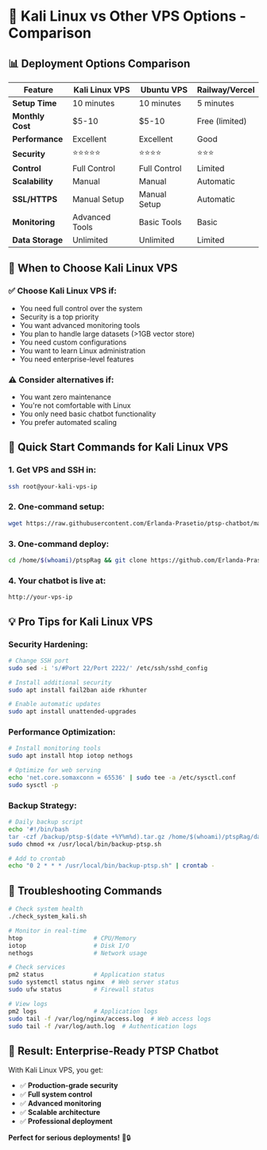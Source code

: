 # 🐉 Kali Linux vs Other VPS Options - Comparison

## 📊 Deployment Options Comparison

| Feature | Kali Linux VPS | Ubuntu VPS | Railway/Vercel | 
|---------|----------------|------------|----------------|
| **Setup Time** | 10 minutes | 10 minutes | 5 minutes |
| **Monthly Cost** | $5-10 | $5-10 | Free (limited) |
| **Performance** | Excellent | Excellent | Good |
| **Security** | ⭐⭐⭐⭐⭐ | ⭐⭐⭐⭐ | ⭐⭐⭐ |
| **Control** | Full Control | Full Control | Limited |
| **Scalability** | Manual | Manual | Automatic |
| **SSL/HTTPS** | Manual Setup | Manual Setup | Automatic |
| **Monitoring** | Advanced Tools | Basic Tools | Basic |
| **Data Storage** | Unlimited | Unlimited | Limited |

## 🎯 When to Choose Kali Linux VPS

### ✅ Choose Kali Linux VPS if:
- You need full control over the system
- Security is a top priority
- You want advanced monitoring tools
- You plan to handle large datasets (>1GB vector store)
- You need custom configurations
- You want to learn Linux administration
- You need enterprise-level features

### ⚠️ Consider alternatives if:
- You want zero maintenance
- You're not comfortable with Linux
- You only need basic chatbot functionality
- You prefer automated scaling

## 🚀 Quick Start Commands for Kali Linux VPS

### 1. Get VPS and SSH in:
```bash
ssh root@your-kali-vps-ip
```

### 2. One-command setup:
```bash
wget https://raw.githubusercontent.com/Erlanda-Prasetio/ptsp-chatbot/master/setup_kali.sh && chmod +x setup_kali.sh && ./setup_kali.sh
```

### 3. One-command deploy:
```bash
cd /home/$(whoami)/ptspRag && git clone https://github.com/Erlanda-Prasetio/ptsp-chatbot.git . && chmod +x deploy_kali.sh && ./deploy_kali.sh
```

### 4. Your chatbot is live at:
```
http://your-vps-ip
```

## 💡 Pro Tips for Kali Linux VPS

### Security Hardening:
```bash
# Change SSH port
sudo sed -i 's/#Port 22/Port 2222/' /etc/ssh/sshd_config

# Install additional security
sudo apt install fail2ban aide rkhunter

# Enable automatic updates
sudo apt install unattended-upgrades
```

### Performance Optimization:
```bash
# Install monitoring tools
sudo apt install htop iotop nethogs

# Optimize for web serving
echo 'net.core.somaxconn = 65536' | sudo tee -a /etc/sysctl.conf
sudo sysctl -p
```

### Backup Strategy:
```bash
# Daily backup script
echo '#!/bin/bash
tar -czf /backup/ptsp-$(date +%Y%m%d).tar.gz /home/$(whoami)/ptspRag/data/' | sudo tee /usr/local/bin/backup-ptsp.sh
sudo chmod +x /usr/local/bin/backup-ptsp.sh

# Add to crontab
echo "0 2 * * * /usr/local/bin/backup-ptsp.sh" | crontab -
```

## 🔧 Troubleshooting Commands

```bash
# Check system health
./check_system_kali.sh

# Monitor in real-time
htop                    # CPU/Memory
iotop                   # Disk I/O  
nethogs                 # Network usage

# Check services
pm2 status              # Application status
sudo systemctl status nginx  # Web server status
sudo ufw status         # Firewall status

# View logs
pm2 logs                # Application logs
sudo tail -f /var/log/nginx/access.log  # Web access logs
sudo tail -f /var/log/auth.log  # Authentication logs
```

## 🎉 Result: Enterprise-Ready PTSP Chatbot

With Kali Linux VPS, you get:
- ✅ **Production-grade security**
- ✅ **Full system control**
- ✅ **Advanced monitoring**
- ✅ **Scalable architecture**
- ✅ **Professional deployment**

**Perfect for serious deployments!** 🚀🔒
